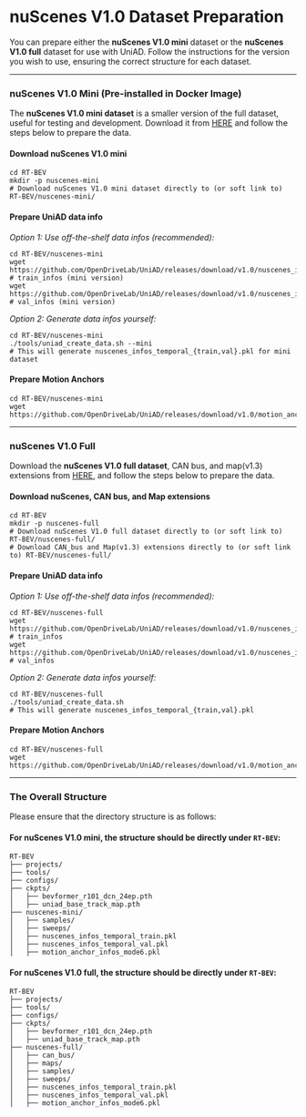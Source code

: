 # nuScenes V1.0 Dataset Preparation

You can prepare either the **nuScenes V1.0 mini** dataset or the **nuScenes V1.0 full** dataset for use with UniAD. Follow the instructions for the version you wish to use, ensuring the correct structure for each dataset.

---

### nuScenes V1.0 Mini (Pre-installed in Docker Image)

The **nuScenes V1.0 mini dataset** is a smaller version of the full dataset, useful for testing and development. Download it from [HERE](https://www.nuscenes.org/download) and follow the steps below to prepare the data.

#### **Download nuScenes V1.0 mini**
```shell
cd RT-BEV
mkdir -p nuscenes-mini
# Download nuScenes V1.0 mini dataset directly to (or soft link to) RT-BEV/nuscenes-mini/
```

#### **Prepare UniAD data info**

*Option 1: Use off-the-shelf data infos (recommended):*
```shell
cd RT-BEV/nuscenes-mini
wget https://github.com/OpenDriveLab/UniAD/releases/download/v1.0/nuscenes_infos_temporal_train.pkl  # train_infos (mini version)
wget https://github.com/OpenDriveLab/UniAD/releases/download/v1.0/nuscenes_infos_temporal_val.pkl  # val_infos (mini version)
```

*Option 2: Generate data infos yourself:*
```shell
cd RT-BEV/nuscenes-mini
./tools/uniad_create_data.sh --mini
# This will generate nuscenes_infos_temporal_{train,val}.pkl for mini dataset
```

#### **Prepare Motion Anchors**
```shell
cd RT-BEV/nuscenes-mini
wget https://github.com/OpenDriveLab/UniAD/releases/download/v1.0/motion_anchor_infos_mode6.pkl
```

---

### nuScenes V1.0 Full

Download the **nuScenes V1.0 full dataset**, CAN bus, and map(v1.3) extensions from [HERE](https://www.nuscenes.org/download), and follow the steps below to prepare the data.

#### **Download nuScenes, CAN bus, and Map extensions**
```shell
cd RT-BEV
mkdir -p nuscenes-full
# Download nuScenes V1.0 full dataset directly to (or soft link to) RT-BEV/nuscenes-full/
# Download CAN_bus and Map(v1.3) extensions directly to (or soft link to) RT-BEV/nuscenes-full/
```

#### **Prepare UniAD data info**

*Option 1: Use off-the-shelf data infos (recommended):*
```shell
cd RT-BEV/nuscenes-full
wget https://github.com/OpenDriveLab/UniAD/releases/download/v1.0/nuscenes_infos_temporal_train.pkl  # train_infos
wget https://github.com/OpenDriveLab/UniAD/releases/download/v1.0/nuscenes_infos_temporal_val.pkl  # val_infos
```

*Option 2: Generate data infos yourself:*
```shell
cd RT-BEV/nuscenes-full
./tools/uniad_create_data.sh
# This will generate nuscenes_infos_temporal_{train,val}.pkl
```

#### **Prepare Motion Anchors**
```shell
cd RT-BEV/nuscenes-full
wget https://github.com/OpenDriveLab/UniAD/releases/download/v1.0/motion_anchor_infos_mode6.pkl
```

---

### The Overall Structure

Please ensure that the directory structure is as follows:

#### For **nuScenes V1.0 mini**, the structure should be directly under `RT-BEV`:

```
RT-BEV
├── projects/
├── tools/
├── configs/
├── ckpts/
│   ├── bevformer_r101_dcn_24ep.pth
│   ├── uniad_base_track_map.pth
├── nuscenes-mini/
│   ├── samples/
│   ├── sweeps/
│   ├── nuscenes_infos_temporal_train.pkl
│   ├── nuscenes_infos_temporal_val.pkl
│   ├── motion_anchor_infos_mode6.pkl
```

#### For **nuScenes V1.0 full**, the structure should be directly under `RT-BEV`:

```
RT-BEV
├── projects/
├── tools/
├── configs/
├── ckpts/
│   ├── bevformer_r101_dcn_24ep.pth
│   ├── uniad_base_track_map.pth
├── nuscenes-full/
│   ├── can_bus/
│   ├── maps/
│   ├── samples/
│   ├── sweeps/
│   ├── nuscenes_infos_temporal_train.pkl
│   ├── nuscenes_infos_temporal_val.pkl
│   ├── motion_anchor_infos_mode6.pkl
```

